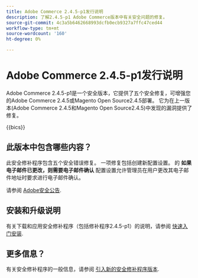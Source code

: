 ```yaml
---
title: Adobe Commerce 2.4.5-p1发行说明
description: 了解2.4.5-p1 Adobe Commerce版本中有关安全问题的修复。
source-git-commit: 4c3a5b6462668993dcfb0ecb9327a7ffc47ced44
workflow-type: tm+mt
source-wordcount: '160'
ht-degree: 0%

---
```



# Adobe Commerce 2.4.5-p1发行说明

Adobe Commerce 2.4.5-p1是一个安全版本，它提供了五个安全修复，可增强您的Adobe Commerce 2.4.5或Magento Open Source2.4.5部署。 它为在上一版本(Adobe Commerce 2.4.5和Magento Open Source2.4.5)中发现的漏洞提供了修复。

{{bics}}

## 此版本中包含哪些内容？

此安全修补程序包含五个安全错误修复。 一项修复包括创建新配置设置。 的 **如果电子邮件已更改，则需要电子邮件确认** 配置设置允许管理员在用户更改其电子邮件地址时要求进行电子邮件确认。 <!-- AC-6292-->

请参阅 [Adobe安全公告](https://helpx.adobe.com/security/products/magento/apsb22-48.html).

## 安装和升级说明

有关下载和应用安全修补程序（包括修补程序2.4.5-p1）的说明，请参阅 [快速入门安装](../../../installation/composer.md).

## 更多信息？

有关安全修补程序的一般信息，请参阅 [引入新的安全修补程序版本](https://community.magento.com/t5/Magento-DevBlog/Introducing-the-New-Security-Patch-Release/ba-p/141287).
